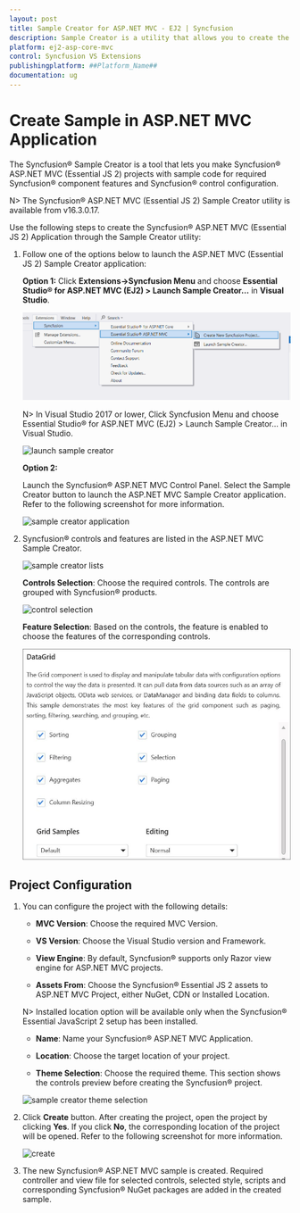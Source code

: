 ```yaml
---
layout: post
title: Sample Creator for ASP.NET MVC - EJ2 | Syncfusion
description: Sample Creator is a utility that allows you to create the Syncfusion ASP.NET MVC (Essential JS 2) Projects with required Syncfusion controls
platform: ej2-asp-core-mvc
control: Syncfusion VS Extensions
publishingplatform: ##Platform_Name##
documentation: ug
---
```


# Create Sample in ASP.NET MVC Application

The Syncfusion® Sample Creator is a tool that lets you make Syncfusion® ASP.NET MVC (Essential JS 2) projects with sample code for required Syncfusion® component features and Syncfusion® control configuration.

N> The Syncfusion® ASP.NET MVC (Essential JS 2) Sample Creator utility is available from v16.3.0.17.

Use the following steps to create the Syncfusion® ASP.NET MVC (Essential JS 2) Application through the Sample Creator utility:

1. Follow one of the options below to launch the ASP.NET MVC (Essential JS 2) Sample Creator application:

    **Option 1:** Click **Extensions->Syncfusion Menu** and choose **Essential Studio® for ASP.NET MVC (EJ2) > Launch Sample Creator…** in **Visual Studio**.

    ![launch sample creator](images/launch-sample-creator-latest.png)

    N> In Visual Studio 2017 or lower, Click Syncfusion Menu and choose Essential Studio® for ASP.NET MVC (EJ2) > Launch Sample Creator… in Visual Studio.

    ![launch sample creator](images/launch-sample-creator.png)

    **Option 2:**

    Launch the Syncfusion® ASP.NET MVC Control Panel. Select the Sample Creator button to launch the ASP.NET MVC Sample Creator application. Refer to the following screenshot for more information.

    ![sample creator application](images/sample-creator-application.png)

2. Syncfusion® controls and features are listed in the ASP.NET MVC Sample Creator.

    ![sample creator lists](images/sample-creator-list.png)

    **Controls Selection**: Choose the required controls. The controls are grouped with Syncfusion® products.

    ![control selection](images/control-selection.png)

    **Feature Selection**: Based on the controls, the feature is enabled to choose the features of the corresponding controls.

    ![feature selection](images/feature-list.png)

## Project Configuration

1. You can configure the project with the following details:

    * **MVC Version**: Choose the required MVC Version.

    * **VS Version**: Choose the Visual Studio version and Framework.

    * **View Engine**: By default, Syncfusion® supports only Razor view engine for ASP.NET MVC projects.

    * **Assets From**: Choose the Syncfusion® Essential JS 2 assets to ASP.NET MVC Project, either NuGet, CDN or Installed Location.

    N> Installed location option will be available only when the Syncfusion® Essential JavaScript 2 setup has been installed.

    * **Name**: Name your Syncfusion® ASP.NET MVC Application.

    * **Location**: Choose the target location of your project.

    * **Theme Selection**: Choose the required theme. This section shows the controls preview before creating the Syncfusion® project.

    ![sample creator theme selection](images/aspnet-mvc-samplecreator.png)

2. Click **Create** button. After creating the project, open the project by clicking **Yes**. If you click **No**, the corresponding location of the project will be opened. Refer to the following screenshot for more information.

    ![create](images/sample-creator-create.png)

3. The new Syncfusion® ASP.NET MVC sample is created. Required controller and view file for selected controls, selected style, scripts and corresponding Syncfusion® NuGet packages are added in the created sample.
